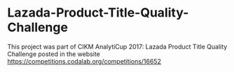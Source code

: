 # Lazada-Product-Title-Quality-Challenge
This project was part of  CIKM AnalytiCup 2017: Lazada Product Title Quality Challenge posted in the website https://competitions.codalab.org/competitions/16652
